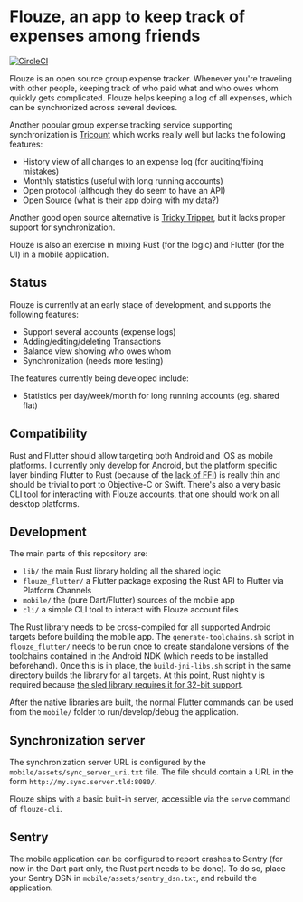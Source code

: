 # Flouze, an app to keep track of expenses among friends

[![CircleCI](https://circleci.com/gh/abustany/flouze.svg?style=svg)](https://circleci.com/gh/abustany/flouze)

Flouze is an open source group expense tracker. Whenever you're traveling with
other people, keeping track of who paid what and who owes whom quickly gets
complicated. Flouze helps keeping a log of all expenses, which can be
synchronized across several devices.

Another popular group expense tracking service supporting synchronization is
[Tricount](https://www.tricount.com/) which works really well but lacks the
following features:

- History view of all changes to an expense log (for auditing/fixing mistakes)
- Monthly statistics (useful with long running accounts)
- Open protocol (although they do seem to have an API)
- Open Source (what is their app doing with my data?)

Another good open source alternative is [Tricky Tripper](https://trickytripper.blogspot.com/),
but it lacks proper support for synchronization.

Flouze is also an exercise in mixing Rust (for the logic) and Flutter (for the
UI) in a mobile application.

## Status

Flouze is currently at an early stage of development, and supports the following
features:

- Support several accounts (expense logs)
- Adding/editing/deleting Transactions
- Balance view showing who owes whom
- Synchronization (needs more testing)

The features currently being developed include:

- Statistics per day/week/month for long running accounts (eg. shared flat)

## Compatibility

Rust and Flutter should allow targeting both Android and iOS as mobile platforms.
I currently only develop for Android, but the platform specific layer binding
Flutter to Rust (because of the [lack of FFI](https://github.com/flutter/flutter/issues/7053))
is really thin and should be trivial to port to Objective-C or Swift. There's
also a very basic CLI tool for interacting with Flouze accounts, that one should
work on all desktop platforms.

## Development

The main parts of this repository are:

- `lib/` the main Rust library holding all the shared logic
- `flouze_flutter/` a Flutter package exposing the Rust API to Flutter via
  Platform Channels
- `mobile/` the (pure Dart/Flutter) sources of the mobile app
- `cli/` a simple CLI tool to interact with Flouze account files

The Rust library needs to be cross-compiled for all supported Android targets
before building the mobile app. The `generate-toolchains.sh` script in
`flouze_flutter/` needs to be run once to create standalone versions of the
toolchains contained in the Android NDK (which needs to be installed
beforehand). Once this is in place, the `build-jni-libs.sh` script in the same
directory builds the library for all targets. At this point, Rust nightly is
required because [the sled library requires it for 32-bit support](https://github.com/spacejam/sled/pull/300).

After the native libraries are built, the normal Flutter commands can be used
from the `mobile/` folder to run/develop/debug the application.

## Synchronization server

The synchronization server URL is configured by the `mobile/assets/sync_server_uri.txt`
file. The file should contain a URL in the form `http://my.sync.server.tld:8080/`.

Flouze ships with a basic built-in server, accessible via the `serve` command of
`flouze-cli`.

## Sentry

The mobile application can be configured to report crashes to Sentry (for now in
the Dart part only, the Rust part needs to be done). To do so, place your Sentry
DSN in `mobile/assets/sentry_dsn.txt`, and rebuild the application.
